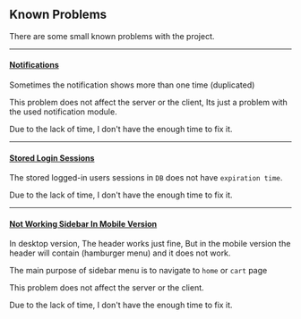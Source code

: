 ## Known Problems

There are some small known problems with the project.

---

#### <ins>Notifications</ins>

Sometimes the notification shows more than one time (duplicated)

This problem does not affect the server or the client, Its just a problem with the used notification module.

Due to the lack of time, I don't have the enough time to fix it.

---

#### <ins>Stored Login Sessions</ins>

The stored logged-in users sessions in `DB` does not have `expiration time`.

Due to the lack of time, I don't have the enough time to fix it.

---

#### <ins>Not Working Sidebar In Mobile Version</ins>

In desktop version, The header works just fine, But in the mobile version the header will contain (hamburger menu) and
it does not work.

The main purpose of sidebar menu is to navigate to `home` or `cart` page

This problem does not affect the server or the client.

Due to the lack of time, I don't have the enough time to fix it.
